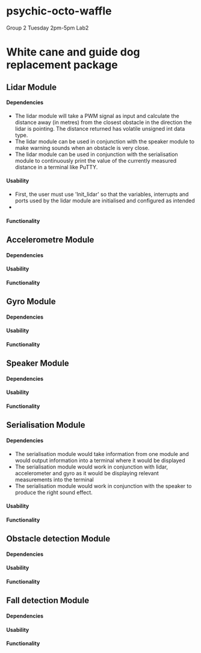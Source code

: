 # psychic-octo-waffle
Group 2 Tuesday 2pm-5pm Lab2

# White cane and guide dog replacement package

## Lidar Module

#### Dependencies
- The lidar module will take a PWM signal as input and calculate the distance away (in metres) from the closest obstacle in the direction the lidar is pointing. The distance returned has volatile unsigned int data type.
- The lidar module can be used in conjunction with the speaker module to make warning sounds when an obstacle is very close.
- The lidar module can be used in conjunction with the serialisation module to continuously print the value of the currently measured distance in a terminal like PuTTY. 

#### Usability
- First, the user must use 'Init_lidar' so that the variables, interrupts and ports used by the lidar module are initialised and configured as intended
-   

#### Functionality


## Accelerometre Module

#### Dependencies

#### Usability

#### Functionality


## Gyro Module

#### Dependencies

#### Usability

#### Functionality


## Speaker Module

#### Dependencies

#### Usability

#### Functionality


## Serialisation Module

#### Dependencies
- The serialisation module would take information from one module and would output information into a terminal where it would be displayed
- The serialisation module would work in conjunction with lidar, accelerometer and gyro as it would be displaying relevant measurements into the terminal
- The serialisation module would work in conjunction with the speaker to produce the right sound effect. 

#### Usability

#### Functionality


## Obstacle detection Module

#### Dependencies

#### Usability

#### Functionality


## Fall detection Module

#### Dependencies

#### Usability

#### Functionality
